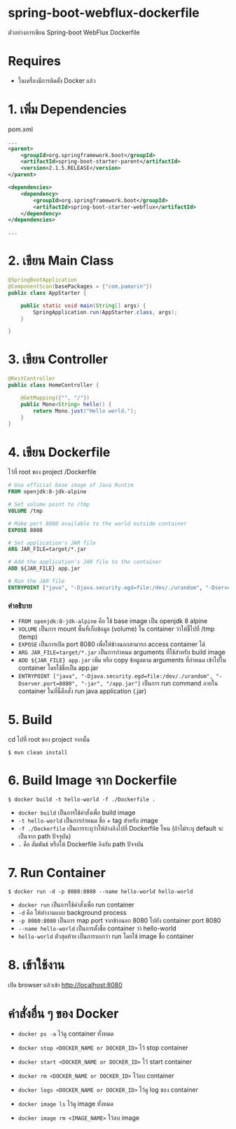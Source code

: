 # spring-boot-webflux-dockerfile 
ตัวอย่างการเขียน Spring-boot WebFlux Dockerfile 

# Requires 

- ในเครื่องมีการติดตั้ง Docker แล้ว  

# 1. เพิ่ม Dependencies

pom.xml 
``` xml
...
<parent>
    <groupId>org.springframework.boot</groupId>
    <artifactId>spring-boot-starter-parent</artifactId>
    <version>2.1.5.RELEASE</version>
</parent>

<dependencies>
    <dependency>
        <groupId>org.springframework.boot</groupId>
        <artifactId>spring-boot-starter-webflux</artifactId>
    </dependency>
</dependencies>

...
```

# 2. เขียน Main Class 

``` java
@SpringBootApplication
@ComponentScan(basePackages = {"com.pamarin"}) 
public class AppStarter {

    public static void main(String[] args) {
        SpringApplication.run(AppStarter.class, args);
    }

}
```

# 3. เขียน Controller
``` java
@RestController
public class HomeController {

    @GetMapping({"", "/"})
    public Mono<String> hello() {
        return Mono.just("Hello world.");
    }
}
```
# 4. เขียน Dockerfile 
ไว้ที่ root ของ project /Dockerfile 
```dockerfile 
# Use official base image of Java Runtim
FROM openjdk:8-jdk-alpine

# Set volume point to /tmp
VOLUME /tmp

# Make port 8080 available to the world outside container
EXPOSE 8080

# Set application's JAR file
ARG JAR_FILE=target/*.jar

# Add the application's JAR file to the container
ADD ${JAR_FILE} app.jar

# Run the JAR file
ENTRYPOINT ["java", "-Djava.security.egd=file:/dev/./urandom", "-Dserver.port=8080", "-jar", "/app.jar"]
```

### คำอธิบาย
- `FROM openjdk:8-jdk-alpine` คือ ใช้ base image เป็น openjdk 8 alpine  
- `VOLUME` เป็นการ mount พื้นที่เก็บข้อมูล (volume) ใน container ว่าให้ชี้ไปที่ /tmp (temp)
- `EXPOSE` เป็นการเปิด port 8080 เพื่อให้ข้างนอกสามารถ access container ได้ 
- `ARG JAR_FILE=target/*.jar` เป็นการกำหนด arguments ที่ใช้สำหรับ build image 
- `ADD ${JAR_FILE} app.jar` เพิ่ม หรือ copy ข้อมูลตาม arguments ที่กำหนด เข้าไปใน container โดยใช้ชื่อเป็น app.jar  
- `ENTRYPOINT ["java", "-Djava.security.egd=file:/dev/./urandom", "-Dserver.port=8080", "-jar", "/app.jar"]` เป็นการ run command ภายใน container ในที่นี้คือสั่ง run java application (.jar)  

# 5. Build
cd ไปที่ root ของ project จากนั้น  
``` shell 
$ mvn clean install
```

# 6. Build Image จาก Dockerfile  
``` shell 
$ docker build -t hello-world -f ./Dockerfile .
```
- `docker build` เป็นการใช้คำสั่งเพื่อ build image 
- `-t hello-world` เป็นการกำหนด ชื่อ + tag สำหรับ image
- `-f ./Dockerfile` เป็นการระบุว่าให้อ้างอิงไปที่ Dockerfile ไหน  (ถ้าไม่ระบุ default จะเป็นจาก path ปัจจุบัน)  
- `.` คือ สัมพันธ์ หรือให้ Dockerfile อิงกับ path ปัจจบัน  

# 7. Run Container 
``` shell
$ docker run -d -p 8080:8080 --name hello-world hello-world 
```
- `docker run` เป็นการใช้คำสั่งเพื่อ run container  
- `-d` คือ ให้ทำงานแบบ background process 
- `-p 8080:8080` เป็นการ map port จากข้างนอก 8080 ไปยัง container port 8080 
- `--name hello-world` เป็นการตั้งชื่อ container ว่า hello-world 
- `hello-world` ตัวสุดท้าย เป็นการบอกว่า run โดยใช้ image ชื่อ container  

# 8. เข้าใช้งาน

เปิด browser แล้วเข้า [http://localhost:8080](http://localhost:8080)

# คำสั่งอื่น ๆ ของ Docker  

- `docker ps -a` ไว้ดู container ทั้งหมด
- `docker stop <DOCKER_NAME or DOCKER_ID>` ไว้ stop container 
- `docker start <DOCKER_NAME or DOCKER_ID>` ไว้ start container 
- `docker rm <DOCKER_NAME or DOCKER_ID>` ไว้ลบ container 
- `docker logs <DOCKER_NAME or DOCKER_ID>` ไว้ดู log ของ container  
  
- `docker image ls` ไว้ดู image ทั้งหมด 
- `docker image rm <IMAGE_NAME>` ไว้ลบ image
